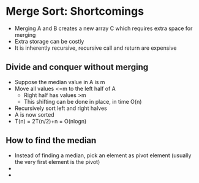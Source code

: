 # Merge Sort: Shortcomings
- Merging A and B creates a new array C which requires extra space for merging
- Extra storage can be costly
- It is inherently recursive, recursive call and return are expensive

## Divide and conquer without merging
- Suppose the median value in A is m
- Move all values <=m to the left half of A
  - Right half has values >m
  - This shifting can be done in place, in time O(n)
- Recursively sort left and right halves
- A is now sorted
- T(n) = 2T(n/2)+n = O(nlogn)

## How to find the median
  - Instead of finding a median, pick an element as pivot element (usually the very first element is the pivot)
  - 
  - 
  
